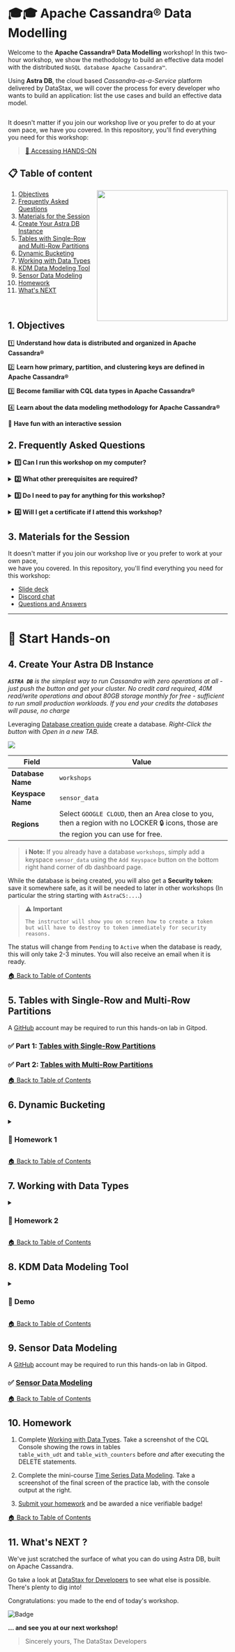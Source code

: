 <h1><a class="anchor" aria-hidden="true" id="apache-cassandra-r-data-modelling"> </a>🎓🎓 Apache Cassandra® Data Modelling</h1>
<p>Welcome to the <strong>Apache Cassandra® Data Modelling</strong> workshop! In this two-hour workshop, we show the methodology to build an effective data model with the distributed <code>NoSQL database Apache Cassandra™</code>.</p>
<p>Using <strong>Astra DB</strong>, the cloud based <em>Cassandra-as-a-Service</em> platform delivered by DataStax, we will cover the process for every developer who wants to build an application: list the use cases and build an effective data model.</p>
<p><img src="https://github.com/datastaxdevs/workshop-cassandra-data-modeling/raw/master/images/splash.png" alt="" /></p>
<p>It doesn't matter if you join our workshop live or you prefer to do at your own pace, we have you covered. In this repository, you'll find everything you need for this workshop:</p>
<blockquote>
<p><a href="#-start-hands-on" target="_blank">🔖 Accessing HANDS-ON</a></p>
</blockquote>
<h2><a class="anchor" aria-hidden="true" id="table-of-content"> </a>📋 Table of content</h2>
<img src="https://github.com/datastaxdevs/workshop-cassandra-data-modeling/raw/master/images/illustrations.png?raw=true" align="right" width="300px"/>
<ol>
<li><a href="#1-objectives" target="_blank">Objectives</a></li>
<li><a href="#2-frequently-asked-questions" target="_blank">Frequently Asked Questions</a></li>
<li><a href="#3-materials-for-the-session" target="_blank">Materials for the Session</a></li>
<li><a href="#4-create-your-astra-db-instance" target="_blank">Create Your Astra DB Instance</a></li>
<li><a href="#5-tables-with-single-row-and-multi-row-partitions" target="_blank">Tables with Single-Row and Multi-Row Partitions</a></li>
<li><a href="#6-dynamic-bucketing" target="_blank">Dynamic Bucketing</a></li>
<li><a href="#7-working-with-data-types" target="_blank">Working with Data Types</a></li>
<li><a href="#8-kdm-data-modeling-tool" target="_blank">KDM Data Modeling Tool</a></li>
<li><a href="#9-sensor-data-modeling" target="_blank">Sensor Data Modeling</a></li>
<li><a href="#10-homework" target="_blank">Homework</a></li>
<li><a href="#11-whats-next-" target="_blank">What's NEXT </a></li>
</ol>
<p><br/>
<h2><a class="anchor" aria-hidden="true" id="1-objectives"> </a>1. Objectives</h2>
<p>1️⃣ <strong>Understand how data is distributed and organized in Apache Cassandra®</strong></p>
<p>2️⃣ <strong>Learn how primary, partition, and clustering keys are defined in Apache Cassandra®</strong></p>
<p>3️⃣ <strong>Become familiar with CQL data types in Apache Cassandra®</strong></p>
<p>4️⃣ <strong>Learn about the data modeling methodology for Apache Cassandra®</strong></p>
<p>🚀 <strong>Have fun with an interactive session</strong></p>
<h2><a class="anchor" aria-hidden="true" id="2-frequently-asked-questions"> </a>2. Frequently Asked Questions</h2>
<p/>
<details>
<summary><b> 1️⃣ Can I run this workshop on my computer?</b></summary>
<hr>
<p>There is nothing preventing you from running the workshop on your own machine. If you do so, you will need the following:
<ol>
<li><b>git</b> installed on your local system
</ol>
</p>
In this readme, we try to provide instructions for local development as well - but keep in mind that the main focus is development on Gitpod, hence <strong>we can't guarantee live support</strong> about local development in order to keep on track with the schedule. However, we will do our best to give you the info you need to succeed.
</details>
<p/>
<details>
<summary><b> 2️⃣ What other prerequisites are required?</b></summary>
<hr>
<ul>
<li>You will need enough "real estate" on screen, we will ask you to open a few windows and it would not fit on mobiles (tablets should be OK)
<li>You will need an Astra account: don't worry, we'll work through that in the following
<li>As "Intermediate level" we expect you to know what java and Spring are.
</ul>
</p>
</details>
<p/>
<details>
<summary><b> 3️⃣ Do I need to pay for anything for this workshop?</b></summary>
<hr>
<b>No.</b> All tools and services we provide here are FREE. FREE not only during the session but also after.
</details>
<p/>
<details>
<summary><b> 4️⃣ Will I get a certificate if I attend this workshop?</b></summary>
<hr>
Attending the session is not enough. You need to complete the homework detailed below and you will get a nice badge that you can share on LinkedIn or anywhere else.
</details>
<p/>
<h2><a class="anchor" aria-hidden="true" id="3-materials-for-the-session"> </a>3. Materials for the Session</h2>
<p>It doesn't matter if you join our workshop live or you prefer to work at your own pace,<br />
we have you covered. In this repository, you'll find everything you need for this workshop:</p>
<ul>
<li><a href="/slides/slides.pdf" target="_blank">Slide deck</a></li>
<li><a href="https://dtsx.io/discord" target="_blank">Discord chat</a></li>
<li><a href="https://community.datastax.com/" target="_blank">Questions and Answers</a></li>
</ul>
<hr />
<h1><a class="anchor" aria-hidden="true" id="start-hands-on"> </a>🏁 Start Hands-on</h1>
<h2><a class="anchor" aria-hidden="true" id="4-create-your-astra-db-instance"> </a>4. Create Your Astra DB Instance</h2>
<p><em><strong><code>ASTRA DB</code></strong> is the simplest way to run Cassandra with zero operations at all - just push the button and get your cluster. No credit card required, 40M read/write operations and about 80GB storage monthly for free - sufficient to run small production workloads. If you end your credits the databases will pause, no charge</em></p>
<p>Leveraging <a href="https://awesome-astra.github.io/docs/pages/astra/create-instance/#c-procedure" target="_blank">Database creation guide</a> create a database. <em>Right-Click the button</em> with <em>Open in a new TAB.</em></p>
<p><a href="https://astra.dev/yt-7-27" target="_blank"><img src="images/create_astra_db_button.png?raw=true" /></a></p>
<table>
<thead>
<tr>
<th>Field</th>
<th>Value</th>
</tr>
</thead>
<tbody>
<tr>
<td><strong>Database Name</strong></td>
<td><code>workshops</code></td>
</tr>
<tr>
<td><strong>Keyspace Name</strong></td>
<td><code>sensor_data</code></td>
</tr>
<tr>
<td><strong>Regions</strong></td>
<td>Select <code>GOOGLE CLOUD</code>, then an Area close to you, then a region with no LOCKER 🔒 icons, those are the region you can use for free.</td>
</tr>
</tbody>
</table>
<blockquote>
<p><strong>ℹ️ Note:</strong> If you already have a database <code>workshops</code>, simply add a keyspace <code>sensor_data</code> using the <code>Add Keyspace</code> button on the bottom right hand corner of db dashboard page.</p>
</blockquote>
<p>While the database is being created, you will also get a <strong>Security token</strong>:<br />
save it somewhere safe, as it will be needed to later in other workshops (In particular the string starting with <code>AstraCS:...</code>.)</p>
<blockquote>
<p><strong>⚠️ Important</strong></p>
<pre><code>The instructor will show you on screen how to create a token
but will have to destroy to token immediately for security reasons.
</code></pre>
</blockquote>
<p>The status will change from <code>Pending</code> to <code>Active</code> when the database is ready, this will only take 2-3 minutes. You will also receive an email when it is ready.</p>
<p><a href="#-table-of-content" target="_blank">🏠 Back to Table of Contents</a></p>
<h2><a class="anchor" aria-hidden="true" id="5-tables-with-single-row-and-multi-row-partitions"> </a>5. Tables with Single-Row and Multi-Row Partitions</h2>
<p>A <a href="https://github.com" target="_blank">GitHub</a> account may be required to run this hands-on lab in Gitpod.</p>
<h3><a class="anchor" aria-hidden="true" id="part-1-a-href-https-gitpod-io-https-github-com-datastax-academy-workshop-cassandra-data-modeling-tables-single-row-partitions-tables-with-single-row-partitions-a"> </a>✅ Part 1: <a href="https://gitpod.io/#https://github.com/DataStax-Academy/workshop-cassandra-data-modeling-tables-single-row-partitions/" target="_blank">Tables with Single-Row Partitions</a></h3>
<h3><a class="anchor" aria-hidden="true" id="part-2-a-href-https-gitpod-io-https-github-com-datastax-academy-workshop-cassandra-data-modeling-tables-multi-row-partitions-tables-with-multi-row-partitions-a"> </a>✅ Part 2: <a href="https://gitpod.io/#https://github.com/DataStax-Academy/workshop-cassandra-data-modeling-tables-multi-row-partitions/" target="_blank">Tables with Multi-Row Partitions</a></h3>
<p><a href="#-table-of-content" target="_blank">🏠 Back to Table of Contents</a></p>
<h2><a class="anchor" aria-hidden="true" id="6-dynamic-bucketing"> </a>6. Dynamic Bucketing</h2>
<details>
  <summary> <h3><a class="anchor" aria-hidden="true" id="homework-1"> </a>📌 Homework 1</h3></summary>
<p>Consider the table that supports query <code>Find all sensors in a specified network</code>:</p>
<pre lang="sql"><code>CREATE TABLE sensors_by_network_2 (
  network TEXT,
  sensor TEXT,
  PRIMARY KEY ((network), sensor)
);
</code></pre>
<p>Assume that a network may have none to millions of sensors. With dynamic bucketing, we can introduce artificial buckets to store sensors. A network with a few sensors may only need one bucket. A network with many sensors may need many buckets. Once buckets belonging to a particular network get filled with sensors, we can dynamically assign new buckets to store new sensors of this network.</p>
<p>📘 <strong>Implement dynamic bucketing in Astra DB</strong></p>
<pre lang="sql"><code>-- Table to manage buckets
CREATE TABLE buckets_by_network (
  network TEXT,
  bucket TIMEUUID,
  PRIMARY KEY ((network), bucket)
) WITH CLUSTERING ORDER BY (bucket DESC);

-- Table to store sensors
CREATE TABLE sensors_by_bucket (
  bucket TIMEUUID,
  sensor TEXT,
  PRIMARY KEY ((bucket), sensor)
);


-- Sample data
INSERT INTO buckets_by_network (network, bucket) VALUES ('forest-net', 49171ffe-0d12-11ed-861d-0242ac120002);
INSERT INTO buckets_by_network (network, bucket) VALUES ('forest-net', 74a13ede-0d12-11ed-861d-0242ac120002);

INSERT INTO sensors_by_bucket (bucket, sensor) VALUES (49171ffe-0d12-11ed-861d-0242ac120002, 's1001');
INSERT INTO sensors_by_bucket (bucket, sensor) VALUES (49171ffe-0d12-11ed-861d-0242ac120002, 's1002');

INSERT INTO sensors_by_bucket (bucket, sensor) VALUES (74a13ede-0d12-11ed-861d-0242ac120002, 's1003');
</code></pre>
<p>📘 <strong>Add a new sensor to a network</strong></p>
<ol>
<li>Get the latest bucket.</li>
</ol>
<pre lang="sql"><code>SELECT bucket FROM buckets_by_network WHERE network = 'forest-net' LIMIT 1;
</code></pre>
<ol start="2">
<li>Check the number of sensors in the bucket.</li>
</ol>
<pre lang="sql"><code>SELECT COUNT(*) AS sensors
FROM sensors_by_bucket WHERE bucket = 74a13ede-0d12-11ed-861d-0242ac120002;
</code></pre>
<ol start="3">
<li>Depending on the sensors-per-bucket threshold, insert a new sensor into the existing bucket, or create a new bucket and insert into the new bucket.</li>
</ol>
<pre lang="sql"><code>INSERT INTO sensors_by_bucket (bucket, sensor) VALUES (74a13ede-0d12-11ed-861d-0242ac120002, 's1004');
</code></pre>
<p>📘 <strong>Retrieve sensors in a specified network</strong></p>
<ol>
<li>Retrieve the buckets</li>
</ol>
<pre lang="sql"><code>SELECT bucket FROM buckets_by_network WHERE network = 'forest-net';
</code></pre>
<ol start="2">
<li>Retrieve the sensors</li>
</ol>
<pre lang="sql"><code>SELECT sensor
FROM sensors_by_bucket
WHERE bucket IN (74a13ede-0d12-11ed-861d-0242ac120002, 49171ffe-0d12-11ed-861d-0242ac120002);
</code></pre>
</details>
<p><a href="#-table-of-content" target="_blank">🏠 Back to Table of Contents</a></p>
<h2><a class="anchor" aria-hidden="true" id="7-working-with-data-types"> </a>7. Working with Data Types</h2>
<details>
  <summary> <h3><a class="anchor" aria-hidden="true" id="homework-2"> </a>📌 Homework 2</h3></summary>
<h3><a class="anchor" aria-hidden="true" id="step-7a-code-list-code-collections"> </a>✅ Step 7a. <code>List</code> Collections</h3>
<p>📘 <strong>Command to execute</strong></p>
<pre lang="sql"><code>// Definition
CREATE TABLE IF NOT EXISTS table_with_list (
  uid      uuid,
  items    list&lt;text&gt;,
  PRIMARY KEY (uid)
);

// Insert
INSERT INTO table_with_list(uid,items)
VALUES (c7133017-6409-4d7a-9479-07a5c1e79306, ['a', 'b', 'c']);

// Replace
UPDATE table_with_list SET items = ['d', 'e']
WHERE uid = c7133017-6409-4d7a-9479-07a5c1e79306;

// Show result
SELECT * FROM table_with_list ;

// Append to list
UPDATE table_with_list SET items = items + ['f']
WHERE uid = c7133017-6409-4d7a-9479-07a5c1e79306;

// Replace an element (not available in Astra because read before write)
UPDATE table_with_list SET items[0] = ['g']
WHERE uid = c7133017-6409-4d7a-9479-07a5c1e79306;
</code></pre>
<h3><a class="anchor" aria-hidden="true" id="step-7b-code-set-code-collections"> </a>✅ Step 7b. <code>Set</code> Collections</h3>
<p>📘 <strong>Command to execute</strong></p>
<pre lang="sql"><code>// Definition
CREATE TABLE IF NOT EXISTS table_with_set (
  uid      uuid,
  animals  set&lt;text&gt;,
  PRIMARY KEY (uid)
);

// Insert
INSERT INTO table_with_set(uid,animals)
VALUES (87fad746-4adf-4107-9858-df8643564186, {'spider', 'cat', 'dog'});

// Replace
UPDATE table_with_set SET animals = {'pangolin', 'bat'}
WHERE uid = 87fad746-4adf-4107-9858-df8643564186;

// Show result
SELECT * FROM table_with_set;

// Append to Set
UPDATE table_with_set SET animals = animals + {'sheep'}
WHERE uid = 87fad746-4adf-4107-9858-df8643564186;
</code></pre>
<h3><a class="anchor" aria-hidden="true" id="step-7c-code-map-code-collections"> </a>✅ Step 7c. <code>Map</code> Collections</h3>
<p>📘 <strong>Command to execute</strong></p>
<pre lang="sql"><code>// Definition
CREATE TABLE IF NOT EXISTS table_with_map (
  uid         text,
  dictionary  map&lt;text, text&gt;,
  PRIMARY KEY (uid)
);

// Insert
INSERT INTO table_with_map(uid, dictionary)
VALUES ('fr_en', {'fromage':'cheese', 'vin':'wine', 'pain':'bread'});

// Replace
UPDATE table_with_map SET dictionary = {'saucisse': 'sausage'}
WHERE uid = 'fr_en';

// Show result
SELECT * FROM table_with_map;

// Append to Map
UPDATE table_with_map SET dictionary = dictionary + {'frites':'fries'}
WHERE uid = 'fr_en';
</code></pre>
<h3><a class="anchor" aria-hidden="true" id="step-7d-user-defined-types"> </a>✅ Step 7d. User-Defined Types</h3>
<p>📘 <strong>Command to execute</strong></p>
<pre lang="sql"><code>// Definition
CREATE TYPE IF NOT EXISTS udt_address (
  street text,
  city text,
  state text,
);

// Use the UDT in a table
CREATE TABLE IF NOT EXISTS table_with_udt (
  uid      text,
  address   udt_address,
  PRIMARY KEY (uid)
);

// INSERT (not quote on field names like street)
INSERT INTO table_with_udt(uid, address)
VALUES ('superman', {street:'daily planet',city:'metropolis',state:'CA'});

// Replace
UPDATE table_with_udt
SET address = {street:'pingouin alley',city:'antarctica',state:'melting'}
WHERE uid = 'superman';

// Replace a single field
UPDATE table_with_udt
SET address.state = 'melt'
WHERE uid = 'superman';
</code></pre>
<h3><a class="anchor" aria-hidden="true" id="step-7e-counters"> </a>✅ Step 7e. Counters</h3>
<p>📘 <strong>Command to execute</strong></p>
<pre lang="sql"><code>// Definition
CREATE TABLE IF NOT EXISTS table_with_counters (
  handle        text,
  following     counter,
  followers     counter,
  notifications counter,
  PRIMARY KEY (handle)
);

// You have a new follower
UPDATE table_with_counters SET followers = followers + 1
WHERE  handle = 'clunven';

// Some counters are... null
SELECT * from table_with_counters;

// Set to 0... but set is not valid
UPDATE table_with_counters
SET following = following + 0, notifications = notifications + 0
WHERE handle = 'clunven';

// Following someone
UPDATE table_with_counters SET following = following + 1
WHERE handle = 'clunven';

// You have a new message
UPDATE table_with_counters SET notifications = notifications + 1
WHERE handle = 'clunven';

</code></pre>
</details>
<p><a href="#-table-of-content" target="_blank">🏠 Back to Table of Contents</a></p>
<h2><a class="anchor" aria-hidden="true" id="8-kdm-data-modeling-tool"> </a>8. KDM Data Modeling Tool</h2>
<details>
  <summary> <h3><a class="anchor" aria-hidden="true" id="demo"> </a>🍿 Demo</h3></summary>
<h3><a class="anchor" aria-hidden="true" id="download-a-href-https-raw-githubusercontent-com-datastaxdevs-workshop-cassandra-data-modeling-main-materials-kdm-sensor-data-xml-the-project-xml-file-a"> </a>✅ Download <a href="https://raw.githubusercontent.com/datastaxdevs/workshop-cassandra-data-modeling/main/materials/kdm_sensor_data.xml" target="_blank">the project XML file</a>.</h3>
<h3><a class="anchor" aria-hidden="true" id="open-a-href-http-kdm-kashliev-com-the-kdm-tool-a"> </a>✅ Open <a href="http://kdm.kashliev.com/" target="_blank">the KDM tool</a>.</h3>
<h3><a class="anchor" aria-hidden="true" id="import-the-project-by-selecting-code-import-project-code-from-the-menu-and-specifying-file-code-kdm-sensor-data-xml-code"> </a>✅ Import the project by selecting <code>Import Project</code> from the menu and specifying file <code>kdm_sensor_data.xml</code>.</h3>
<p><img src="https://github.com/datastaxdevs/workshop-cassandra-data-modeling/raw/master/images/kdm_01.png" alt="" /></p>
<p><img src="https://github.com/datastaxdevs/workshop-cassandra-data-modeling/raw/master/images/kdm_02.png" alt="" /></p>
<h3><a class="anchor" aria-hidden="true" id="explore-the-five-data-modeling-steps-supported-by-kdm-note-that-the-conceptual-data-model-in-step-1-and-queries-in-step-2-are-already-defined"> </a>✅ Explore the five data modeling steps supported by KDM. Note that the conceptual data model in Step 1 and queries in Step 2 are already defined.</h3>
<p><img src="https://github.com/datastaxdevs/workshop-cassandra-data-modeling/raw/master/images/kdm_03.png" alt="" /></p>
</details>
<p><a href="#-table-of-content" target="_blank">🏠 Back to Table of Contents</a></p>
<h2><a class="anchor" aria-hidden="true" id="9-sensor-data-modeling"> </a>9. Sensor Data Modeling</h2>
<p>A <a href="https://github.com" target="_blank">GitHub</a> account may be required to run this hands-on lab in Gitpod.</p>
<h3><a class="anchor" aria-hidden="true" id="a-href-https-gitpod-io-https-github-com-datastax-academy-workshop-cassandra-data-modeling-sensor-data-sensor-data-modeling-a"> </a>✅ <a href="https://gitpod.io/#https://github.com/DataStax-Academy/workshop-cassandra-data-modeling-sensor-data/" target="_blank">Sensor Data Modeling</a></h3>
<p><a href="#-table-of-content" target="_blank">🏠 Back to Table of Contents</a></p>
<h2><a class="anchor" aria-hidden="true" id="10-homework"> </a>10. Homework</h2>
<ol>
<li>
<p>Complete <a href="#7-working-with-data-types" target="_blank">Working with Data Types</a>. Take a screenshot of the CQL Console showing the rows in tables<br />
<code>table_with_udt</code> and <code>table_with_counters</code> before <em>and</em> after executing the DELETE statements.</p>
</li>
<li>
<p>Complete the mini-course <a href="https://www.datastax.com/learn/data-modeling-by-example/time-series-model" target="_blank">Time Series Data Modeling</a>. Take a screenshot of the final screen of the practice lab, with the console output at the right.</p>
</li>
<li>
<p><a href="https://forms.gle/Z69y4MM3SpEDg7nt5" target="_blank">Submit your homework</a> and be awarded a nice verifiable badge!</p>
</li>
</ol>
<p><a href="#-table-of-content" target="_blank">🏠 Back to Table of Contents</a></p>
<h2><a class="anchor" aria-hidden="true" id="11-what-s-next"> </a>11. What's NEXT ?</h2>
<p>We've just scratched the surface of what you can do using Astra DB, built on Apache Cassandra.</p>
<p>Go take a look at <a href="https://www.datastax.com/dev" target="_blank">DataStax for Developers</a> to see what else is possible.<br />
There's plenty to dig into!</p>
<p>Congratulations: you made to the end of today's workshop.</p>
<p><img src="https://github.com/datastaxdevs/workshop-cassandra-data-modeling/raw/master/images/badge_data_modeling.png" alt="Badge" /></p>
<p><strong>... and see you at our next workshop!</strong></p>
<blockquote>
<p>Sincerely yours, The DataStax Developers</p>
</blockquote>
